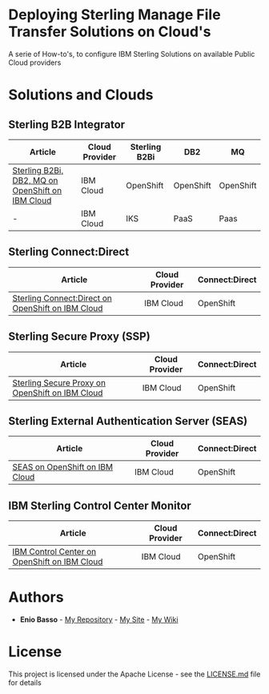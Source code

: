 # Deploying Sterling Manage File Transfer Solutions on Cloud's

A serie of How-to's, to configure IBM Sterling Solutions on available Public Cloud providers


# Solutions and Clouds

## Sterling B2B Integrator

| Article                                                                            | Cloud Provider  | Sterling B2Bi | DB2       | MQ        |
|------------------------------------------------------------------------------------|-----------------|---------------|-----------|-----------|
| [Sterling B2Bi, DB2, MQ on OpenShift on IBM Cloud](b2bi-db2-mq-openshift-ibmcloud) | IBM Cloud       | OpenShift     | OpenShift | OpenShift |
| -                                                                                  | IBM Cloud       | IKS           | PaaS      | Paas      | 

## Sterling Connect:Direct

| Article                                                                            | Cloud Provider  | Connect:Direct | 
|------------------------------------------------------------------------------------|-----------------|----------------|
| [Sterling Connect:Direct on OpenShift on IBM Cloud](cd-openshift-ibmcloud)         | IBM Cloud       | OpenShift      |


## Sterling Secure Proxy (SSP)

| Article                                                                            | Cloud Provider  | Connect:Direct | 
|------------------------------------------------------------------------------------|-----------------|----------------|
| [Sterling Secure Proxy on OpenShift on IBM Cloud](ssp-openshift-ibmcloud)          | IBM Cloud       | OpenShift      |


## Sterling External Authentication Server (SEAS)

| Article                                                                            | Cloud Provider  | Connect:Direct | 
|------------------------------------------------------------------------------------|-----------------|----------------|
| [SEAS on OpenShift on IBM Cloud](seas-openshift-ibmcloud)                          | IBM Cloud       | OpenShift      |


## IBM Sterling  Control Center Monitor

| Article                                                                            | Cloud Provider  | Connect:Direct | 
|------------------------------------------------------------------------------------|-----------------|----------------|
| [IBM Control Center on OpenShift on IBM Cloud](scc-openshift-ibmcloud)             | IBM Cloud       | OpenShift      |



# Authors

* **Enio Basso** - [My Repository](https://github.com/ebasso) - [My Site](https://ebasso.net) - [My Wiki](https://ebasso.net/wiki)


# License

This project is licensed under the Apache License - see the [LICENSE.md](LICENSE.md) file for details